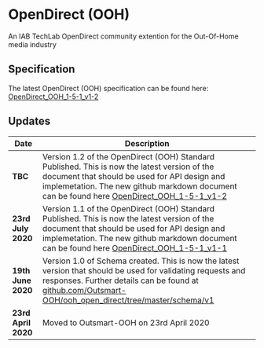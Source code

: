 # OpenDirect (OOH) 

An IAB TechLab OpenDirect community extention for the Out-Of-Home media industry

## Specification

The latest OpenDirect (OOH) specification can be found here: [OpenDirect_OOH_1-5-1_v1-2](https://github.com/knittingmedia/ooh_open_direct/blob/master/docs/v1-2/OpenDirect_OOH_1-5-1_v1-2.md)

## Updates

| Date | Description |
|------|-------------|
|**TBC**| Version 1.2 of the OpenDirect (OOH) Standard Published. This is now the latest version of the document that should be used for API design and implemetation. The new github markdown document can be found here [OpenDirect_OOH_1-5-1_v1-2](https://github.com/Outsmart-OOH/ooh_open_direct/blob/master/docs/v1-2/OpenDirect_OOH_1-5-1_v1-2.md) |
|**23rd July 2020**| Version 1.1 of the OpenDirect (OOH) Standard Published. This is now the latest version of the document that should be used for API design and implemetation. The new github markdown document can be found here [OpenDirect_OOH_1-5-1_v1-1](https://github.com/Outsmart-OOH/ooh_open_direct/blob/master/docs/v1-1/OpenDirect_OOH_1-5-1_v1-1.md) |
| **19th June 2020** | Version 1.0 of Schema created. This is now the latest version that should be used for validating requests and responses. Further details can be found at [github.com/Outsmart-OOH/ooh_open_direct/tree/master/schema/v1](https://github.com/Outsmart-OOH/ooh_open_direct/tree/master/schema/v1) |
| **23rd April 2020** | Moved to Outsmart-OOH on 23rd April 2020 |
